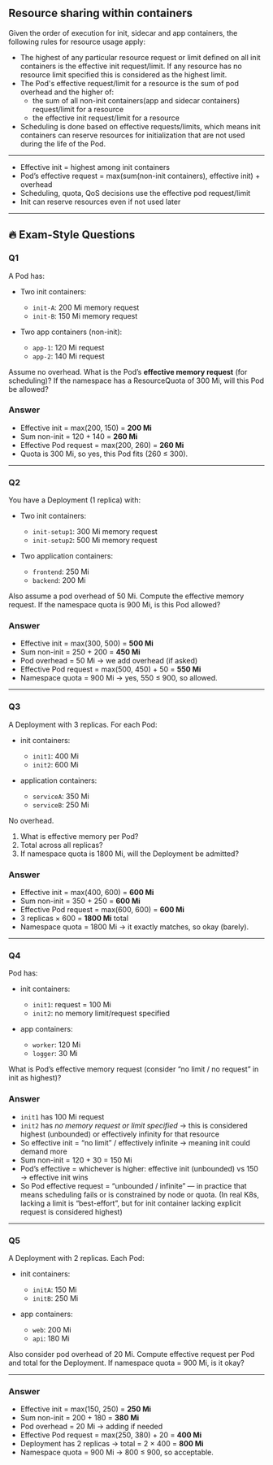 ## Resource sharing within containers

Given the order of execution for init, sidecar and app containers, the following rules for resource usage apply:

- The highest of any particular resource request or limit defined on all init containers is the effective init request/limit. If any resource has no resource limit specified this is considered as the highest limit.
- The Pod's effective request/limit for a resource is the sum of pod overhead and the higher of:
  - the sum of all non-init containers(app and sidecar containers) request/limit for a resource
  - the effective init request/limit for a resource
- Scheduling is done based on effective requests/limits, which means init containers can reserve resources for initialization that are not used during the life of the Pod.


---

* Effective init = highest among init containers
* Pod’s effective request = max(sum(non-init containers), effective init) + overhead
* Scheduling, quota, QoS decisions use the effective pod request/limit
* Init can reserve resources even if not used later

---

## 🔥 Exam-Style Questions

### Q1

A Pod has:

* Two init containers:

  * `init-A`: 200 Mi memory request
  * `init-B`: 150 Mi memory request
* Two app containers (non-init):

  * `app-1`: 120 Mi request
  * `app-2`: 140 Mi request

Assume no overhead.
What is the Pod’s **effective memory request** (for scheduling)?
If the namespace has a ResourceQuota of 300 Mi, will this Pod be allowed?

### Answer

* Effective init = max(200, 150) = **200 Mi**
* Sum non-init = 120 + 140 = **260 Mi**
* Effective Pod request = max(200, 260) = **260 Mi**
* Quota is 300 Mi, so yes, this Pod fits (260 ≤ 300).

---

### Q2

You have a Deployment (1 replica) with:

* Two init containers:

  * `init-setup1`: 300 Mi memory request
  * `init-setup2`: 500 Mi memory request
* Two application containers:

  * `frontend`: 250 Mi
  * `backend`: 200 Mi

Also assume a pod overhead of 50 Mi.
Compute the effective memory request.
If the namespace quota is 900 Mi, is this Pod allowed?

### Answer

* Effective init = max(300, 500) = **500 Mi**
* Sum non-init = 250 + 200 = **450 Mi**
* Pod overhead = 50 Mi → we add overhead (if asked)
* Effective Pod request = max(500, 450) + 50 = **550 Mi**
* Namespace quota = 900 Mi → yes, 550 ≤ 900, so allowed.

---

### Q3

A Deployment with 3 replicas. For each Pod:

* init containers:

  * `init1`: 400 Mi
  * `init2`: 600 Mi
* application containers:

  * `serviceA`: 350 Mi
  * `serviceB`: 250 Mi

No overhead.

1. What is effective memory per Pod?
2. Total across all replicas?
3. If namespace quota is 1800 Mi, will the Deployment be admitted?

### Answer

* Effective init = max(400, 600) = **600 Mi**
* Sum non-init = 350 + 250 = **600 Mi**
* Effective Pod request = max(600, 600) = **600 Mi**
* 3 replicas × 600 = **1800 Mi** total
* Namespace quota = 1800 Mi → it exactly matches, so okay (barely).

---

### Q4

Pod has:

* init containers:

  * `init1`: request = 100 Mi
  * `init2`: no memory limit/request specified
* app containers:

  * `worker`: 120 Mi
  * `logger`: 30 Mi

What is Pod’s effective memory request (consider “no limit / no request” in init as highest)?

### Answer

* `init1` has 100 Mi request
* `init2` has *no memory request or limit specified* → this is considered highest (unbounded) or effectively infinity for that resource
* So effective init = “no limit” / effectively infinite → meaning init could demand more
* Sum non-init = 120 + 30 = 150 Mi
* Pod’s effective = whichever is higher: effective init (unbounded) vs 150 → effective init wins
* So Pod effective request = “unbounded / infinite” — in practice that means scheduling fails or is constrained by node or quota.
  (In real K8s, lacking a limit is “best-effort”, but for init container lacking explicit request is considered highest)

---

### Q5

A Deployment with 2 replicas. Each Pod:

* init containers:

  * `initA`: 150 Mi
  * `initB`: 250 Mi
* app containers:

  * `web`: 200 Mi
  * `api`: 180 Mi

Also consider pod overhead of 20 Mi.
Compute effective request per Pod and total for the Deployment.
If namespace quota = 900 Mi, is it okay?

---

### Answer

* Effective init = max(150, 250) = **250 Mi**
* Sum non-init = 200 + 180 = **380 Mi**
* Pod overhead = 20 Mi → adding if needed
* Effective Pod request = max(250, 380) + 20 = **400 Mi**
* Deployment has 2 replicas → total = 2 × 400 = **800 Mi**
* Namespace quota = 900 Mi → 800 ≤ 900, so acceptable.
